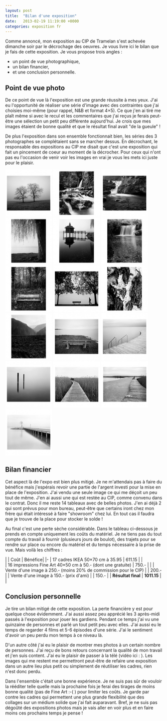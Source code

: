 ```yaml
---
layout: post
title:  "Bilan d'une exposition"
date:   2013-02-19 11:19:00 +0000
categories: exposition fr
---
```

Comme annoncé, mon exposition au CIP de Tramelan s'est achevée dimanche soir par le décrochage des oeuvres. Je vous livre ici le bilan que je fais de cette exposition. Je vous propose trois angles :
- un point de vue photographique,
- un bilan financier,
- et une conclusion personnelle.

## Point de vue photo
De ce point de vue là l'exposition est une grande réussite à mes yeux. J'ai eu l'opportunité de réaliser une série d'image avec des contraintes que j'ai choisies moi-même (pour rappel, N&B et format 4×5). Ce que j'en ai tiré me plaît même si avec le recul et les commentaires que j'ai reçus je ferais peut-être une sélection un petit peu différente aujourd'hui. Je crois que mes images étaient de bonne qualité et que le résultat final avait "de la gueule" !

De plus l'exposition dans son ensemble fonctionnait bien, les séries des 3 photographes se complétaient sans se marcher dessus. En décrochant, le responsable des expositions au CIP me disait que c'est une exposition qui fait un pincement de coeur au moment de la décrocher. Pour ceux qui n'ont pas eu l'occasion de venir voir les images en vrai je vous les mets ici juste pour le plaisir.


[![](/images/2013-02-19_bilan-expo/thumbs/thumbs_2010-01-23_nhe3854-copie.jpg)](/images/2013-02-19_bilan-expo/2010-01-23_nhe3854-copie.jpg) [![](/images/2013-02-19_bilan-expo/thumbs/thumbs_2011-01-22_nhe2370-copie.jpg)](/images/2013-02-19_bilan-expo/2011-01-22_nhe2370-copie.jpg) [![](/images/2013-02-19_bilan-expo/thumbs/thumbs_2012-04-26neg002-copie.jpg)](/images/2013-02-19_bilan-expo/2012-04-26neg002-copie.jpg) [![](/images/2013-02-19_bilan-expo/thumbs/thumbs_2012-04-27neg007-copie.jpg)](/images/2013-02-19_bilan-expo/2012-04-27neg007-copie.jpg) [![](/images/2013-02-19_bilan-expo/thumbs/thumbs_2012-04-28_neg006-copie.jpg)](/images/2013-02-19_bilan-expo/2012-04-28_neg006-copie.jpg) [![](/images/2013-02-19_bilan-expo/thumbs/thumbs_2012-10-20_120-003-copie.jpg)](/images/2013-02-19_bilan-expo/2012-10-20_120-003-copie.jpg) [![](/images/2013-02-19_bilan-expo/thumbs/thumbs_2012-10-20_neg003-copie.jpg)](/images/2013-02-19_bilan-expo/2012-10-20_neg003-copie.jpg) [![](/images/2013-02-19_bilan-expo/thumbs/thumbs_2012-10-22_nhe2497-copie.jpg)](/images/2013-02-19_bilan-expo/2012-10-22_nhe2497-copie.jpg) [![](/images/2013-02-19_bilan-expo/thumbs/thumbs_2012-11-04120-008-copie.jpg)](/images/2013-02-19_bilan-expo/2012-11-04120-008-copie.jpg) [![](/images/2013-02-19_bilan-expo/thumbs/thumbs_2012-11-06neg003-copie.jpg)](/images/2013-02-19_bilan-expo/2012-11-06neg003-copie.jpg) [![](/images/2013-02-19_bilan-expo/thumbs/thumbs_2012-11-17_nhe2561-copie.jpg)](/images/2013-02-19_bilan-expo/2012-11-17_nhe2561-copie.jpg) [![](/images/2013-02-19_bilan-expo/thumbs/thumbs_2012-11-17_nhe2569-copie.jpg)](/images/2013-02-19_bilan-expo/2012-11-17_nhe2569-copie.jpg) [![](/images/2013-02-19_bilan-expo/thumbs/thumbs_2012-11-24_neg002-copie.jpg)](/images/2013-02-19_bilan-expo/2012-11-24_neg002-copie.jpg) [![](/images/2013-02-19_bilan-expo/thumbs/thumbs_2012-12-01_120-002-copie.jpg)](/images/2013-02-19_bilan-expo/2012-12-01_120-002-copie.jpg) [![](/images/2013-02-19_bilan-expo/thumbs/thumbs_2012-12-01_120-007-copie.jpg)](/images/2013-02-19_bilan-expo/2012-12-01_120-007-copie.jpg) [![](/images/2013-02-19_bilan-expo/thumbs/thumbs_2012-12-01_120-009-copie.jpg)](/images/2013-02-19_bilan-expo/2012-12-01_120-009-copie.jpg) 

## Bilan financier
Cet aspect là de l'expo est bien plus mitigé. Je ne m'attendais pas à faire du bénéfice mais j'espérais revoir une partie de l'argent investi pour la mise en place de l'exposition. J'ai vendu une seule image ce qui me déçoit un peu tout de même. J'en ai aussi une qui est restée au CIP, comme convenu dans le contrat. Donc il me reste 14 tableaux avec de belles photos. J'en ai déjà 2 qui sont prévus pour mon bureau, peut-être que certains iront chez mon frère qui était intéressé à faire "showroom" chez lui. En tout cas il faudra que je trouve de la place pour stocker le solde !

Au final c'est une perte sèche considérable. Dans le tableau ci-dessous je prends en compte uniquement les coûts du matériel. Je ne tiens pas du tout compte du travail à fournir (plusieurs jours de boulot), des trajets pour se rendre sur place ou encore du matériel et du temps nécessaire à la prise de vue. Mais voilà les chiffres :

| | Coût | Bénéfice|
|-
| 17 cadres IKEA 50×70 cm à 35.95 | 611.15 | |	
| 16 impressions Fine Art 40×50 cm à 50.- (dont une gratuite) | 750.- | |
| Vente d'une image à 250.- (moins 20% de commission pour le CIP) | | 200.- |
| Vente d'une image à 150.- (prix d'ami) | | 150.- |
| **Résultat final** | **1011.15** | |

## Conclusion personnelle
Je tire un bilan mitigé de cette exposition. La perte financière y est pour quelque chose évidemment. J'ai aussi assez peu apprécié les 3 après-midi passés à l'exposition pour jouer les gardiens. Pendant ce temps j'ai vu une quinzaine de personnes et parlé un tout petit peu avec elles. J'ai aussi eu le temps de regarder 4 films et 5-6 épisodes d'une série. J'ai le sentiment d'avoir un peu perdu mon temps à ce niveau là.

D'un autre côté j'ai eu le plaisir de montrer mes photos à un certain nombre de personnes. J'ai reçu de bons retours concernant la qualité de mon travail et j'en suis content. J'ai eu le plaisir de passer à la télé (vidéo ici : [](http://www.canalalpha.ch/emissions/minimag/minimag-les-images-amateur-de-julien-rondez-nicolas-heiniger-et-julien-surmely/)). Les images qui me restent me permettront peut-être de refaire une exposition dans un autre lieu plus petit ou simplement de réutiliser les cadres, rien n'est donc perdu.

Dans l'ensemble c'était une bonne expérience. Je ne suis pas sûr de vouloir la rééditer telle quelle mais la prochaine fois je ferai des tirages de moins bonne qualité (pas de Fine Art :-( ) pour limiter les coûts. Je garde par contre les cadres qui permettent une plus grande flexibilité que des collages sur un médium solide que j'ai fait auparavant. Bref, je ne suis pas dégoûté des expositions photos mais je vais aller en voir plus et en faire moins ces prochains temps je pense !
